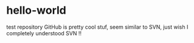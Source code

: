 # hello-world
test repository
GitHub is pretty cool stuf, seem similar to SVN, just wish I completely understood SVN !!
